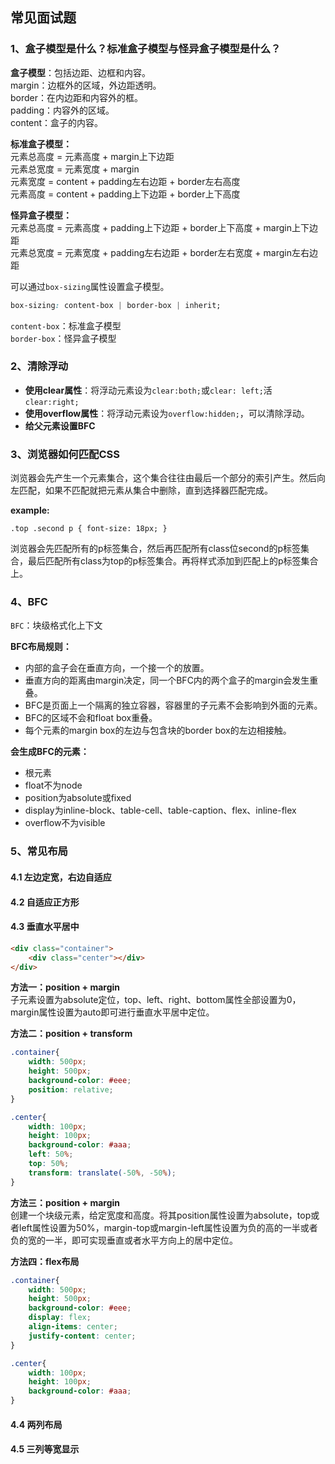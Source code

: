 ## 常见面试题


### 1、盒子模型是什么？标准盒子模型与怪异盒子模型是什么？
**盒子模型**：包括边距、边框和内容。  
margin：边框外的区域，外边距透明。  
border：在内边距和内容外的框。  
padding：内容外的区域。  
content：盒子的内容。

**标准盒子模型：**  
元素总高度 = 元素高度 + margin上下边距    
元素总宽度 = 元素宽度 + margin   
元素宽度 = content + padding左右边距 + border左右高度   
元素高度 = content + padding上下边距 + border上下高度   

**怪异盒子模型：**  
元素总高度 = 元素高度 + padding上下边距 + border上下高度 + margin上下边距   
元素总宽度 = 元素宽度 + padding左右边距 + border左右宽度 + margin左右边距

可以通过`box-sizing`属性设置盒子模型。  
``` css
box-sizing: content-box | border-box | inherit;
``` 
`content-box`：标准盒子模型  
`border-box`：怪异盒子模型

### 2、清除浮动

* **使用clear属性**：将浮动元素设为`clear:both;`或`clear: left;`活`clear:right;`
* **使用overflow属性**：将浮动元素设为`overflow:hidden;`，可以清除浮动。
* **给父元素设置BFC**

### 3、浏览器如何匹配CSS
浏览器会先产生一个元素集合，这个集合往往由最后一个部分的索引产生。然后向左匹配，如果不匹配就把元素从集合中删除，直到选择器匹配完成。

**example:**
```  
.top .second p { font-size: 18px; }
```
浏览器会先匹配所有的p标签集合，然后再匹配所有class位second的p标签集合，最后匹配所有class为top的p标签集合。再将样式添加到匹配上的p标签集合上。

### 4、BFC
`BFC`：块级格式化上下文  

**BFC布局规则：**
* 内部的盒子会在垂直方向，一个接一个的放置。
* 垂直方向的距离由margin决定，同一个BFC内的两个盒子的margin会发生重叠。
* BFC是页面上一个隔离的独立容器，容器里的子元素不会影响到外面的元素。
* BFC的区域不会和float box重叠。
* 每个元素的margin box的左边与包含块的border box的左边相接触。

**会生成BFC的元素：**
* 根元素
* float不为node
* position为absolute或fixed
* display为inline-block、table-cell、table-caption、flex、inline-flex
* overflow不为visible


### 5、常见布局

#### 4.1 左边定宽，右边自适应

#### 4.2 自适应正方形

#### 4.3 垂直水平居中

``` html
<div class="container">
	<div class="center"></div>
</div>
```

**方法一：position + margin**  
子元素设置为absolute定位，top、left、right、bottom属性全部设置为0，margin属性设置为auto即可进行垂直水平居中定位。

**方法二：position + transform**  
``` css
.container{
	width: 500px;
	height: 500px;
	background-color: #eee;
	position: relative;
}

.center{
	width: 100px;
	height: 100px;
	background-color: #aaa;
	left: 50%;
	top: 50%;
	transform: translate(-50%, -50%);
}
```

**方法三：position + margin**  
创建一个块级元素，给定宽度和高度。将其position属性设置为absolute，top或者left属性设置为50%，margin-top或margin-left属性设置为负的高的一半或者负的宽的一半，即可实现垂直或者水平方向上的居中定位。

**方法四：flex布局**
``` css
.container{
	width: 500px;
	height: 500px;
	background-color: #eee;
	display: flex;
	align-items: center;
	justify-content: center;
}

.center{
	width: 100px;
	height: 100px;
	background-color: #aaa;
}
```

#### 4.4 两列布局

#### 4.5 三列等宽显示